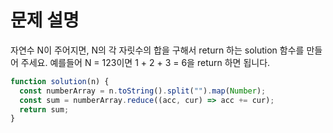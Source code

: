 # 문제 설명

자연수 N이 주어지면, N의 각 자릿수의 합을 구해서 return 하는 solution 함수를 만들어 주세요.
예를들어 N = 123이면 1 + 2 + 3 = 6을 return 하면 됩니다.

``` javascript
function solution(n) {
  const numberArray = n.toString().split("").map(Number);
  const sum = numberArray.reduce((acc, cur) => acc += cur);
  return sum;
}
```